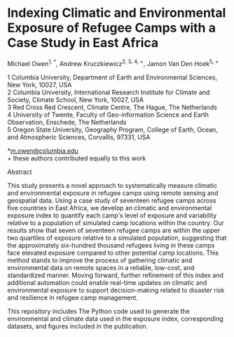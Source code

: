 # Indexing Climatic and Environmental Exposure of Refugee Camps with a Case Study in East Africa

Michael Owen<sup>1, *</sup>, Andrew Kruczkiewicz<sup>2, 3, 4, +</sup>, Jamon Van Den Hoek<sup>5, +</sup>

1 Columbia University, Department of Earth and Environmental Sciences, New York, 10027, USA  
2 Columbia University, International Research Institute for Climate and Society, Climate School, New York, 10027, USA  
3 Red Cross Red Crescent, Climate Centre, The Hague, The Netherlands  
4 University of Twente, Faculty of Geo-information Science and Earth Observation, Enschede, The Netherlands  
5 Oregon State University, Geography Program, College of Earth, Ocean, and Atmospheric Sciences, Corvallis, 97331, USA  


*m.owen@columbia.edu <br/>
\+ these authors contributed equally to this work

Abstract

This study presents a novel approach to systematically measure climatic and environmental exposure in refugee camps using remote sensing and geospatial data. Using a case study of seventeen refugee camps across five countries in East Africa, we develop an climatic and environmental exposure index to quantify each camp's level of exposure and variability relative to a population of simulated camp locations within the country. Our results show that seven of seventeen refugee camps are within the upper two quartiles of exposure relative to a simulated population, suggesting that the approximately six-hundred thousand refugees living in these camps face elevated exposure compared to other potential camp locations. This method stands to improve the process of gathering climatic and environmental data on remote spaces in a reliable, low-cost, and standardized manner. Moving forward, further refinement of this index and additional automation could enable real-time updates on climatic and environmental exposure to support decision-making related to disaster risk and resilience in refugee camp management.

This repository includes The Python code used to generate the environmental and climate data used in the exposure index, corresponding datasets, and figures included in the publication.
